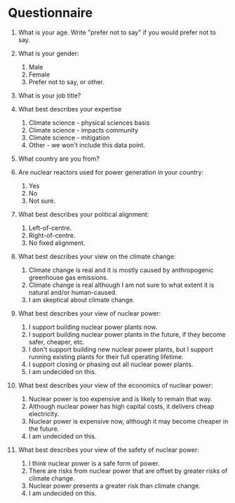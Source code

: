 # Questionnaire

1. What is your age. Write "prefer not to say" if you would prefer not to say.

1. What is your gender:

    1. Male
    1. Female
    1. Prefer not to say, or other.

1. What is your job title?

1. What best describes your expertise

    1. Climate science - physical sciences basis
    1. Climate science - impacts community
    1. Climate science - mitigation
    1. Other - we won't include this data point.

1. What country are you from?

1. Are nuclear reactors used for power generation in your country:

    1. Yes
    1. No
    1. Not sure.

1. What best describes your political alignment:

    1. Left-of-centre.
    1. Right-of-centre.
    1. No fixed alignment.

1. What best describes your view on the climate change:

    1. Climate change is real and it is mostly caused by anthropogenic greenhouse gas emissions.
    1. Climate change is real although I am not sure to what extent it is natural and/or human-caused.
    1. I am skeptical about climate change.

1. What best describes your view of nuclear power:

    1. I support building nuclear power plants now.
    1. I support building nuclear power plants in the future, if they become safer, cheaper, etc.
    1. I don't support building new nuclear power plants, but I support running existing plants for their full operating lifetime.
    1. I support closing or phasing out all nuclear power plants.
    1. I am undecided on this.

1. What best describes your view of the economics of nuclear power:

    1. Nuclear power is too expensive and is likely to remain that way.
    1. Although nuclear power has high capital costs, it delivers cheap electricity.
    1. Nuclear power is expensive now, although it may become cheaper in the future.
    1. I am undecided on this.

1. What best describes your view of the safety of nuclear power:

    1. I think nuclear power is a safe form of power.
    1. There are risks from nuclear power that are offset by greater risks of climate change.
    1. Nuclear power presents a greater risk than climate change.
    1. I am undecided on this.
